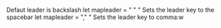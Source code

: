 Defaut leader is backslash
let mapleader = " "   " Sets the leader key to the spacebar
let mapleader = ","   " Sets the leader key to comma:w

